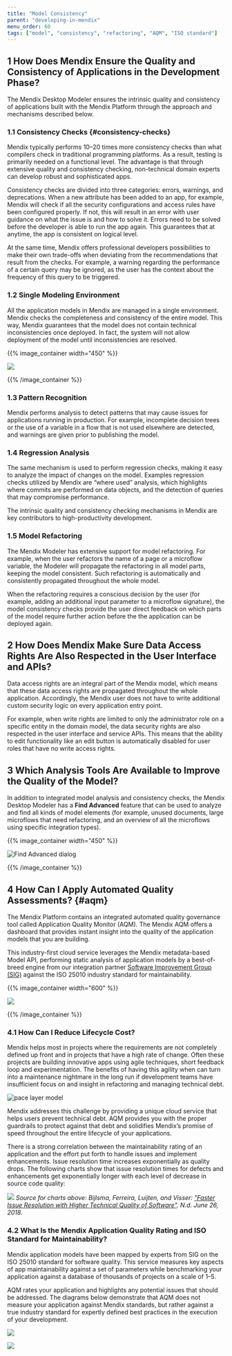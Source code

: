 ```yaml
---
title: "Model Consistency"
parent: "developing-in-mendix"
menu_order: 60
tags: ["model", "consistency", "refactoring", "AQM", "ISO standard"]
---
```


## 1 How Does Mendix Ensure the Quality and Consistency of Applications in the Development Phase?

The Mendix Desktop Modeler ensures the intrinsic quality and consistency of applications built with the Mendix Platform through the approach and mechanisms described below.

### 1.1 Consistency Checks {#consistency-checks}

Mendix typically performs 10–20 times more consistency checks than what compilers check in traditional programming platforms. As a result, testing is primarily needed on a functional level. The advantage is that through extensive quality and consistency checking, non-technical domain experts can develop robust and sophisticated apps.

Consistency checks are divided into three categories: errors, warnings, and deprecations. When a new attribute has been added to an app, for example, Mendix will check if all the security configurations and access rules have been configured properly. If not, this will result in an error with user guidance on what the issue is and how to solve it. Errors need to be solved before the developer is able to run the app again. This guarantees that at anytime, the app is consistent on logical level.

At the same time, Mendix offers professional developers possibilities to make their own trade-offs when deviating from the recommendations that result from the checks. For example, a warning regarding the performance of a certain query may be ignored, as the user has the context about the frequency of this query to be triggered.

### 1.2 Single Modeling Environment

All the application models in Mendix are managed in a single environment. Mendix checks the completeness and consistency of the entire model. This way, Mendix guarantees that the model does not contain technical inconsistencies once deployed. In fact, the system will not allow deployment of the model until inconsistencies are resolved.

{{% image_container width="450" %}}

![](attachments/DM-error-list.png)

{{% /image_container %}}

### 1.3 Pattern Recognition

Mendix performs analysis to detect patterns that may cause issues for applications running in production. For example, incomplete decision trees or the use of a variable in a flow that is not used elsewhere are detected, and warnings are given prior to publishing the model.

### 1.4 Regression Analysis

The same mechanism is used to perform regression checks, making it easy to analyze the impact of changes on the model. Examples regression checks utilized by Mendix are “where used” analysis, which highlights where commits are performed on data objects, and the detection of queries that may compromise performance.

The intrinsic quality and consistency checking mechanisms in Mendix are key contributors to high-productivity development.

### 1.5 Model Refactoring

The Mendix Modeler has extensive support for model refactoring. For example, when the user refactors the name of a page or a microflow variable, the Modeler will propagate the refactoring in all model parts, keeping the model consistent. Such refactoring is automatically and consistently propagated throughout the whole model.

When the refactoring requires a conscious decision by the user (for example, adding an additional input parameter to a microflow signature), the model consistency checks provide the user direct feedback on which parts of the model require further action before the the application can be deployed again.

## 2 How Does Mendix Make Sure Data Access Rights Are Also Respected in the User Interface and APIs?

Data access rights are an integral part of the Mendix model, which means that these data access rights are propagated throughout the whole application. Accordingly, the Mendix user does not have to write additional custom security logic on every application entry point.

For example, when write rights are limited to only the administrator role on a specific entity in the domain model, the data security rights are also respected in the user interface and service APIs. This means that the ability to edit functionality like an edit button is automatically disabled for user roles that have no write access rights.

## 3 Which Analysis Tools Are Available to Improve the Quality of the Model?

In addition to integrated model analysis and consistency checks, the Mendix Desktop Modeler has a **Find Advanced** feature that can be used to analyze and find all kinds of model elements (for example, unused documents, large microflows that need refactoring, and an overview of all the microflows using specific integration types).

{{% image_container width="450" %}}

![Find Advanced dialog](attachments/find_advanced.png)

{{% /image_container %}}

## 4 How Can I Apply Automated Quality Assessments? {#aqm}

The Mendix Platform contains an integrated automated quality governance tool called Application Quality Monitor (AQM). The Mendix AQM offers a dashboard that provides instant insight into the quality of the application models that you are building.

This industry-first cloud service leverages the Mendix metadata-based Model API, performing static analysis of application models by a best-of-breed engine from our integration partner [Software Improvement Group (SIG)](https://www.sig.eu/) against the ISO 25010 industry standard for maintainability.

{{% image_container width="600" %}}

![](attachments/aqm.png)

{{% /image_container %}}

### 4.1 How Can I Reduce Lifecycle Cost?

Mendix helps most in projects where the requirements are not completely defined up front and in projects that have a high rate of change. Often these projects are building innovative apps using agile techniques, short feedback loop and experimentation.  The benefits of having this agility when can turn into a maintenance nightmare in the long run if development teams have insufficient focus on and insight in refactoring and managing technical debt.

![pace layer model](attachments/blog-in-post-pace-payer-model-02.png)

Mendix addresses this challenge by providing a unique cloud service that helps users prevent technical debt. AQM provides you with the proper guardrails to protect against that debt and solidifies Mendix’s promise of speed throughout the entire lifecycle of your applications.

There is a strong correlation between the maintainability rating of an application and the effort put forth to handle issues and implement enhancements. Issue resolution time increases exponentially as quality drops. The following charts show that issue resolution times for defects and enhancements get exponentially longer with each level of decrease in source code quality:

![](attachments/aqm-quality.png)
*Source for charts above: Bijlsma, Ferreira, Luijten, and Visser: ["Faster Issue Resolution with Higher Technical Quality of Software"](https://www.sig.eu/wp-content/uploads/2016/10/Faster_Issue_Resolution_With_Higher_Technical_Quality_of_Software.pdf). N.d. June 26, 2018.*

### 4.2 What Is the Mendix Application Quality Rating and ISO Standard for Maintainability?

Mendix application models have been mapped by experts from SIG on the ISO 25010 standard for software quality. This service measures key aspects of app maintainability against a set of parameters while benchmarking your application against a database of thousands of projects on a scale of 1–5.

AQM rates your application and highlights any potential issues that should be addressed. The diagrams below demonstrate that AQM does not measure your application against Mendix standards, but rather against a true industry standard for expertly defined best practices in the execution of your development.

![](attachments/aqm-sourcec_code_to_stars.png)

![](attachments/aqm-matrix.png)
